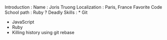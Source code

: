 Introduction :
Name : Joris Truong
Localization : Paris, France
Favorite Code School path : Ruby ?
Deadly Skills : * Git 
* JavaScript
* Ruby
* Killing history using git rebase 